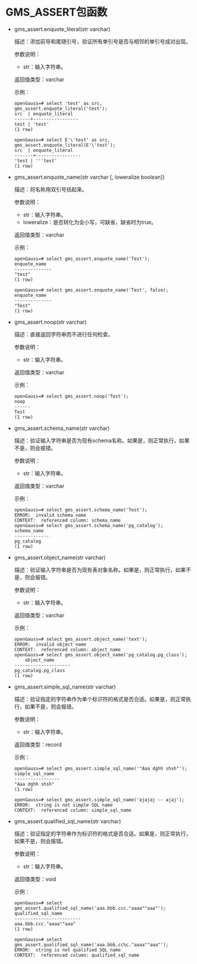 # GMS_ASSERT包函数

-   gms_assert.enquote_literal(str varchar)

    描述：添加前导和尾随引号，验证所有单引号是否与相邻的单引号成对出现。

    参数说明：
    - str：输入字符串。

    返回值类型：varchar

    示例：

    ```
    openGauss=# select 'test' as src, gms_assert.enquote_literal('test');
    src  | enquote_literal
    ------+-----------------
    test | 'test'
    (1 row)

    openGauss=# select E'\'test' as src, gms_assert.enquote_literal(E'\'test');
    src  | enquote_literal
    -------+-----------------
    'test | '''test'
    (1 row)

    ```

-   gms_assert.enquote_name(str varchar [, loweralize boolean])

    描述：将名称用双引号括起来。

    参数说明：
    - str：输入字符串。
    - loweralize：是否转化为全小写，可缺省，缺省时为true。

    返回值类型：varchar

    示例：

    ```
    openGauss=# select gms_assert.enquote_name('Test');
    enquote_name
    --------------
    "test"
    (1 row)

    openGauss=# select gms_assert.enquote_name('Test', false);
    enquote_name
    --------------
    "Test"
    (1 row)

    ```

-   gms_assert.noop(str varchar)

    描述：直接返回字符串而不进行任何检查。

    参数说明：
    - str：输入字符串。

    返回值类型：varchar

    示例：

    ```
    openGauss=# select gms_assert.noop('Test');
    noop
    ------
    Test
    (1 row)

    ```

-   gms_assert.schema_name(str varchar)

    描述：验证输入字符串是否为现有schema名称。如果是，则正常执行，如果不是，则会报错。

    参数说明：
    - str：输入字符串。

    返回值类型：varchar

    示例：

    ```
    openGauss=# select gms_assert.schema_name('Test');
    ERROR:  invalid schema name
    CONTEXT:  referenced column: schema_name
    openGauss=# select gms_assert.schema_name('pg_catalog');
    schema_name
    -------------
    pg_catalog
    (1 row)

    ```

-   gms_assert.object_name(str varchar)

    描述：验证输入字符串是否为现有表对象名称。如果是，则正常执行，如果不是，则会报错。

    参数说明：
    - str：输入字符串。

    返回值类型：varchar

    示例：

    ```
    openGauss=# select gms_assert.object_name('text');
    ERROR:  invalid object name
    CONTEXT:  referenced column: object_name
    openGauss=# select gms_assert.object_name('pg_catalog.pg_class');
        object_name
    ---------------------
    pg_catalog.pg_class
    (1 row)

    ```

-   gms_assert.simple_sql_name(str varchar)

    描述：验证指定的字符串作为单个标识符的格式是否合适。如果是，则正常执行，如果不是，则会报错。

    参数说明：
    - str：输入字符串。

    返回值类型：record

    示例：

    ```
    openGauss=# select gms_assert.simple_sql_name('"Aaa dghh shsh"');
    simple_sql_name
    -----------------
    "Aaa dghh shsh"
    (1 row)

    openGauss=# select gms_assert.simple_sql_name('ajajaj -- ajaj');
    ERROR:  string is not simple SQL name
    CONTEXT:  referenced column: simple_sql_name

    ```

-   gms_assert.qualified_sql_name(str varchar)

    描述：验证指定的字符串作为标识符的格式是否合适。如果是，则正常执行，如果不是，则会报错。

    参数说明：
    - str：输入字符串。

    返回值类型：void

    示例：
    ```
    openGauss=# select gms_assert.qualified_sql_name('aaa.bbb.ccc."aaaa""aaa"');
    qualified_sql_name
    -------------------------
    aaa.bbb.ccc."aaaa""aaa"
    (1 row)

    openGauss=# select gms_assert.qualified_sql_name('aaa.bbb.cc%c."aaaa""aaa"');
    ERROR:  string is not qualified SQL name
    CONTEXT:  referenced column: qualified_sql_name

    ```
